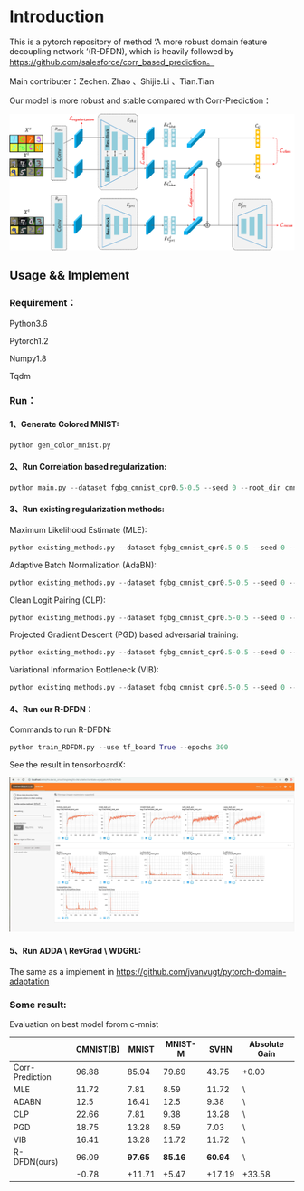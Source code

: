 # Introduction

This is a pytorch repository of method ‘A more robust domain feature decoupling network ’(R-DFDN), which is heavily followed by https://github.com/salesforce/corr_based_prediction。

Main contributer：Zechen. Zhao 、Shijie.Li 、Tian.Tian

Our model is more robust and stable compared with Corr-Prediction：

![Model](https://github.com/Complicateddd/R-DFDN/blob/master/temp/model.jpg)

## Usage && Implement

### Requirement：

Python3.6

Pytorch1.2

Numpy1.8

Tqdm

### Run：

#### 1、Generate Colored MNIST:

```python
python gen_color_mnist.py
```

#### 2、Run Correlation based regularization:

```python
python main.py --dataset fgbg_cmnist_cpr0.5-0.5 --seed 0 --root_dir cmnist --save_dir corr --beta 0.1
```

#### 3、Run existing regularization methods:

Maximum Likelihood Estimate (MLE):

```python
python existing_methods.py --dataset fgbg_cmnist_cpr0.5-0.5 --seed 0 --root_dir cmnist --lr 0.0001 --bs 128 --save_dir mle
```

Adaptive Batch Normalization (AdaBN):

```python
python existing_methods.py --dataset fgbg_cmnist_cpr0.5-0.5 --seed 0 --root_dir cmnist --lr 0.0001 --bs 32 --save_dir adabn --bn --bn_eval
```

Clean Logit Pairing (CLP):

```python
python existing_methods.py --dataset fgbg_cmnist_cpr0.5-0.5 --seed 0 --root_dir cmnist --lr 0.0001 --save_dir clp --clp --beta 0.5
```

Projected Gradient Descent (PGD) based adversarial training:

```python
python existing_methods.py --dataset fgbg_cmnist_cpr0.5-0.5 --seed 0 --root_dir cmnist --lr 0.0001 --save_dir pgd --pgd --nsteps 20 --stepsz 2 --epsilon 8
```

Variational Information Bottleneck (VIB):

```python
python existing_methods.py --dataset fgbg_cmnist_cpr0.5-0.5 --seed 0 --root_dir cmnist --lr 0.001 --save_dir inp --inp_noise 0.2
```

#### 4、Run our R-DFDN：

Commands to run R-DFDN:

```python
python train_RDFDN.py --use tf_board True --epochs 300 
```

See the result in tensorboardX:

![tensorboard](https://github.com/Complicateddd/R-DFDN/blob/master/temp/tensorboard.png)

#### 5、Run ADDA \ RevGrad \ WDGRL:

The same as a implement in https://github.com/jvanvugt/pytorch-domain-adaptation

### Some result:

Evaluation on best model forom c-mnist

|                 | CMNIST(B) | MNIST  | MNIST-M | SVHN   | Absolute Gain |
| --------------- | --------- | ------ | ------- | ------ | ------------- |
| Corr-Prediction | 96.88     | 85.94  | 79.69   | 43.75  | +0.00         |
| MLE             | 11.72     | 7.81   | 8.59    | 11.72  | \             |
| ADABN           | 12.5      | 16.41  | 12.5    | 9.38   | \             |
| CLP             | 22.66     | 7.81   | 9.38    | 13.28  | \             |
| PGD             | 18.75     | 13.28  | 8.59    | 7.03   | \             |
| VIB             | 16.41     | 13.28  | 11.72   | 11.72  | \             |
| R-DFDN(ours)    | 96.09     | **97.65**  | **85.16**   | **60.94**  | \ |
|                 | -0.78     | +11.71 | +5.47   | +17.19 | +33.58        |

